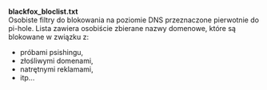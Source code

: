 <b>blackfox_bloclist.txt</b><br>
Osobiste filtry do blokowania na poziomie DNS przeznaczone pierwotnie do pi-hole.
Lista zawiera osobiście zbierane nazwy domenowe, które są blokowane w związku z:
- próbami psishingu,
- złośliwymi domenami,
- natrętnymi reklamami,
- itp...
